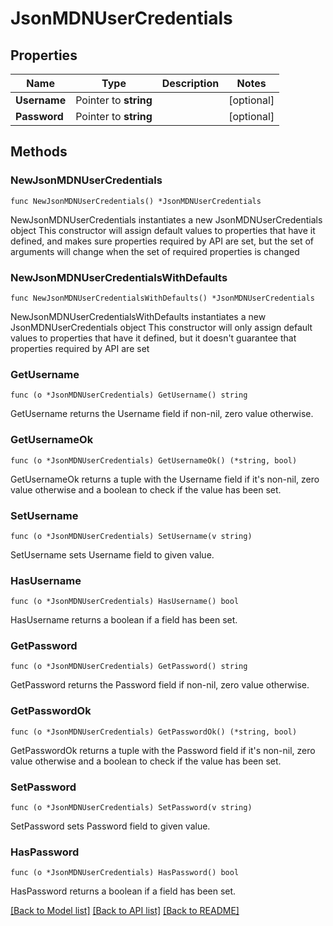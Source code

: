 # JsonMDNUserCredentials

## Properties

Name | Type | Description | Notes
------------ | ------------- | ------------- | -------------
**Username** | Pointer to **string** |  | [optional] 
**Password** | Pointer to **string** |  | [optional] 

## Methods

### NewJsonMDNUserCredentials

`func NewJsonMDNUserCredentials() *JsonMDNUserCredentials`

NewJsonMDNUserCredentials instantiates a new JsonMDNUserCredentials object
This constructor will assign default values to properties that have it defined,
and makes sure properties required by API are set, but the set of arguments
will change when the set of required properties is changed

### NewJsonMDNUserCredentialsWithDefaults

`func NewJsonMDNUserCredentialsWithDefaults() *JsonMDNUserCredentials`

NewJsonMDNUserCredentialsWithDefaults instantiates a new JsonMDNUserCredentials object
This constructor will only assign default values to properties that have it defined,
but it doesn't guarantee that properties required by API are set

### GetUsername

`func (o *JsonMDNUserCredentials) GetUsername() string`

GetUsername returns the Username field if non-nil, zero value otherwise.

### GetUsernameOk

`func (o *JsonMDNUserCredentials) GetUsernameOk() (*string, bool)`

GetUsernameOk returns a tuple with the Username field if it's non-nil, zero value otherwise
and a boolean to check if the value has been set.

### SetUsername

`func (o *JsonMDNUserCredentials) SetUsername(v string)`

SetUsername sets Username field to given value.

### HasUsername

`func (o *JsonMDNUserCredentials) HasUsername() bool`

HasUsername returns a boolean if a field has been set.

### GetPassword

`func (o *JsonMDNUserCredentials) GetPassword() string`

GetPassword returns the Password field if non-nil, zero value otherwise.

### GetPasswordOk

`func (o *JsonMDNUserCredentials) GetPasswordOk() (*string, bool)`

GetPasswordOk returns a tuple with the Password field if it's non-nil, zero value otherwise
and a boolean to check if the value has been set.

### SetPassword

`func (o *JsonMDNUserCredentials) SetPassword(v string)`

SetPassword sets Password field to given value.

### HasPassword

`func (o *JsonMDNUserCredentials) HasPassword() bool`

HasPassword returns a boolean if a field has been set.


[[Back to Model list]](../README.md#documentation-for-models) [[Back to API list]](../README.md#documentation-for-api-endpoints) [[Back to README]](../README.md)


